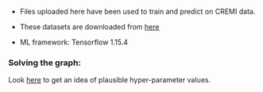 - Files uploaded here have been used to train and predict on CREMI data.

- These datasets are downloaded from [here](https://github.com/nilsec/micron_data)
- ML framework: Tensorflow 1.15.4

### Solving the graph:
Look [here](https://github.com/nilsec/cosem_experiments/blob/master/full_cell/hela_2/04_solve/setup_t0_p10_g0_s0/solve_config.ini) to get an idea of plausible hyper-parameter values.

